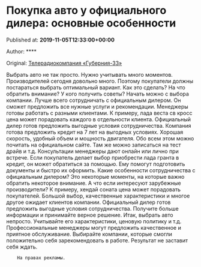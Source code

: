 
# Покупка авто у официального дилера: основные особенности

Published at: **2019-11-05T12:33:00+00:00**

Author: ****

Original: [Телерадиокомпания «Губерния-33»](http://trc33.ru/news/society/pokupka-avto-u-ofitsialnogo-dilera-osnovnye-osobennosti/)

Выбрать авто не так просто. Нужно учитывать много моментов. Производителей сегодня довольно много. Поэтому покупатели должны постараться выбрать оптимальный вариант.
Как это сделать? На что обратить внимание? У кого получить советы? Начать можно с выбора компании. Лучше всего сотрудничать с официальным дилером. Он сможет предложить все нужные услуги и рекомендации. Менеджеры готовы работать с разными клиентами. К примеру, лада веста св кросс цена может порадовать каждого в отдельности клиента. Официальный дилер готов предложить выгодные условия сотрудничества.
Компания готова предложить кредит на 7 лет на выгодных условиях. Хорошая скорость, удобный объем и мощность двигателя. Обо всем этом можно почитать на официальном сайте. Там же можно записаться на тест драйв и т.д. Консультации менеджеры дают онлайн или лично при встрече.
Если покупатель делает выбор приобрести лада гранта в кредит, он может обратиться за помощью. Ему помогут подготовить документы и быстро их оформить. Какие особенности сотрудничества с официальным дилером?
Это некоторые моменты, на которые важно обратить некоторое внимание.
А что если интересуют зарубежные производители? К примеру, хендай соната цена может порадовать покупателей. Большой выбор, качественные характеристики и многое другое ожидает клиентов компании. Официальный дилер готов предложить выгодные условия сотрудничества. Получите больше информации и принимайте верное решение.
Итак, выбрать авто непросто. Учитывайте его характеристики, ценовую политику и т.д. Профессиональные менеджеры могут предложить качественное и приятное обслуживание. Выбирайте компании, которые смогли положительно себя зарекомендовать в работе. Результат не заставит себя ждать.

        На правах рекламы.
      
